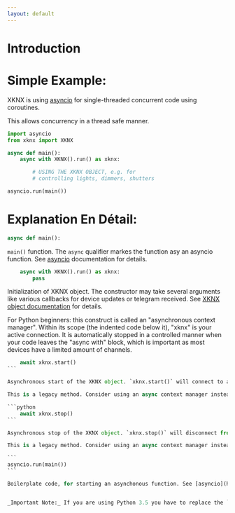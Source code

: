 ```yaml
---
layout: default
---
```


# [](#header-1)Introduction

# [](#header-2)Simple Example:

XKNX is using [asyncio](https://www.python.org/dev/peps/pep-3156/) for single-threaded concurrent code using coroutines.

This allows concurrency in a thread safe manner. 

```python
import asyncio
from xknx import XKNX

async def main():
    async with XKNX().run() as xknx:

        # USING THE XKNX OBJECT, e.g. for 
        # controlling lights, dimmers, shutters

asyncio.run(main())
```

# [](#header-2)Explanation En Dé­tail:

```python
async def main():
```

`main()` function. The `async` qualifier markes the function asy an asyncio function. See [asyncio](https://www.python.org/dev/peps/pep-3156/) documentation for details.
 

```python
    async with XKNX().run() as xknx:
        pass
```

Initialization of XKNX object. The constructor may take several arguments like various callbacks for device updates or telegram received. See [XKNX object documentation](/xknx) for details.

For Python beginners: this construct is called an "asynchronous context manager". Within its scope (the indented code below it), "xknx" is your active connection. It is automatically stopped in a controlled manner when your code leaves the "async with" block, which is important as most devices have a limited amount of channels. 

````python
    await xknx.start()
```

Asynchronous start of the XKNX object. `xknx.start()` will connect to a KNX/IP device and either build a tunnel or connect through Mulitcast UDP.

This is a legacy method. Consider using an async context manager instead.

```python
    await xknx.stop()
```

Asynchronous stop of the XKNX object. `xknx.stop()` will disconnect from Tunnels - which is important bc most of the devices have a limited amount of channels. 

This is a legacy method. Consider using an async context manager instead.

```
asyncio.run(main())
```

Boilerplate code, for starting an asynchonous function. See [asyncio](https://www.python.org/dev/peps/pep-3156/) documentation for details.


_Important Note:_ If you are using Python 3.5 you have to replace the `await` syntax with the `@asyncio.coroutine` syntax.



